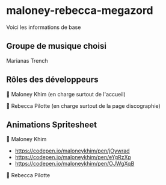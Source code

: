 # maloney-rebecca-megazord

Voici les informations de base

## Groupe de musique choisi

Marianas Trench

## Rôles des développeurs

🔴 Maloney Khim (en charge surtout de l'accueil)

🔵 Rebecca Pilotte (en charge surtout de la page discographie)

## Animations Spritesheet

🔴 Maloney Khim

- https://codepen.io/maloneykhim/pen/jOywrad
- https://codepen.io/maloneykhim/pen/eYgRzXp
- https://codepen.io/maloneykhim/pen/OJWgXqB

🔵 Rebecca Pilotte
